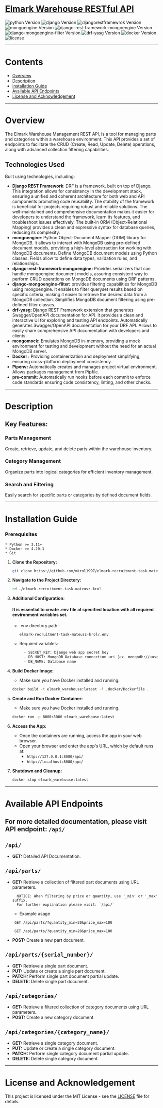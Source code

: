 

# [Elmark Warehouse RESTful API](https://github.com/mkrol1997/elmark-recruitment-task-mateusz-krol/)
![python Version](https://img.shields.io/badge/python-3.11-yellow.svg)
![django Version](https://img.shields.io/badge/django-5.0.1-green.svg)
![djangorestframewrok Version](https://img.shields.io/badge/djangorestframework-3.14.0-blue.svg)
![mongoengine Version](https://img.shields.io/badge/mongoengine-0.27.0-darkgreen.svg)
![django-rest-framework-mongoengine Version](https://img.shields.io/badge/django--rest--framework--mongoengine-3.4.1-teal.svg)
![django-mongoengine-filter Version](https://img.shields.io/badge/django--mongoengine--filter-0.4.2-orange.svg)
![drf-yasg Version](https://img.shields.io/badge/drf--yasg-1.21.7-amber.svg)
![docker Version](https://img.shields.io/badge/docker-4.20.1-darkblue.svg)
![license](https://img.shields.io/badge/license-MIT-purple.svg)


________
# Contents

* [Overview](#Overview)
* [Description](#Description)
* [Installation Guide](#Installation-Guide)
* [Available API Endpoints](#Available-API-Endpoints)
* [License and Acknowledgement](#License-and-Acknowledgement)

________
# Overview

The Elmark Warehouse Management REST API, is a tool for managing parts and categories within a warehouse environment.
This API provides a set of endpoints to facilitate the CRUD (Create, Read, Update, Delete) operations,
along with advanced collection filtering capabilities.

## Technologies Used

Built using technologies, including:

- **Django REST Framework**:
DRF is a framework, built on top of Django. This integration allows for consistency in the development stack,
ensuring a unified and coherent architecture for both web and API components promoting code reusability.
The stability of the framework is beneficial for projects requiring robust and reliable solutions.
The well-maintained and comprehensive documentation makes it easier for developers to understand the framework, learn its features,
and troubleshoot issues effectively. The built-in ORM (Object-Relational Mapping) provides a clean and expressive syntax
for database queries, reducing its complexity.
- **mongoengine**: Python Object-Document Mapper (ODM) library for MongoDB.
It allows to interact with MongoDB using pre-defined document models, providing a high-level abstraction for working with MongoDB documents.
Define MongoDB document models using Python classes. Fields allow to define data types, validation rules, and relationships.
- **django-rest-framework-mongoengine:** Provides serializers that can handle mongoengine document models, assuring
consistent way to perform CRUD operations on MongoDB documents using DRF patterns.
- **django-mongoengine-filter:** provides filtering capabilities for
MongoDB using mongoengine. It enables to filter queryset results based on specific criteria,
making it easier to retrieve the desired data from a MongoDB collection.
Simplifies MongoDB document filtering using pre-defined filter classes.
- **drf-yasg:**  Django REST Framework extension that generates Swagger/OpenAPI documentation for API.
It provides a clean and interactive UI for exploring and testing API endpoints.
Automatically generates Swagger/OpenAPI documentation for your DRF API.
Allows to easily share comprehensive API documentation with developers and clients.
- **mongomock:** Emulates MongoDB in-memory, providing a mock environment for testing and development without the need for an actual MongoDB server.
- **Docker :** Providing containerization and deployment simplifying, ensuring cross-platform deployment consistency.
- **Pipenv:** Automatically creates and manages project virtual environment. Allows packages management from Pipfile.
- **pre-commit:** Automatically run hooks before each commit to enforce code standards ensuring code consistency, linting, and other checks.

________
# Description

## Key Features:

### Parts Management
Create, retrieve, update, and delete parts within the warehouse inventory.

### Category Management
Organize parts into logical categories for efficient inventory management.

### Search and Filtering
Easily search for specific parts or categories by defined document fields.

________
# Installation Guide

  ### Prerequisites
    * Python >= 3.11+
    * Docker >= 4.20.1
    * Git

1. **Clone the Repository:**

    ```bash
    git clone https://github.com/mkrol1997/elmark-recruitment-task-mateusz-krol/
    ```

2. **Navigate to the Project Directory:**

    ```bash
    cd ./elmark-recruitment-task-mateusz-krol
    ```
3. **Additional Configuration:**

    #### It is essential to create .env file at specified location with all required environment variables set.
    - .env directory path:
      ```bash
      elmark-recruitment-task-mateusz-krol/.env
      ```
    - Required variables:
       ```bash
         - SECRET_KEY: Django web app secret key
         - DB_HOST: MongoDB Database connection uri [ex. mongodb://<username>:<password>@<database_host>:<port>/]
         - DB_NAME: Database name
       ```
4. **Build Docker Image:**

    - Make sure you have Docker installed and running.

    ```bash
    docker build -t elmark_warehouse:latest -f .docker/Dockerfile .
    ```

5. **Create and Run Docker Container:**

    - Make sure you have Docker installed and running.

    ```bash
    docker run -p 8000:8000 elmark_warehouse:latest
    ```

6. **Access the App:**

    - Once the containers are running, access the app in your web browser.
    - Open your browser and enter the app's URL, which by default runs at:
        * `http://127.0.0.1:8000/api/`
        * `http://localhost:8000/api/`

7. **Shutdown and Cleanup:**

    ```bash
    docker stop elmark_warehouse:latest
    ```
________
# Available API Endpoints
## For more detailed documentation, please visit API endpoint: `/api/`

## `/api/`
   - **GET:** Detailed API Documentation.

## `/api/parts/`
   - **GET:** Retrieve a collection of filtered part documents using URL parameters.
     ```
       NOTICE: When filtering by price or quantity, use '_min' or '_max' suffix.
       For further explanation please visit: `/api/`
     ```
       * Example usage
       ```
        GET /api/parts/?quantity_min=20&price_max=100
       ```
       ```
        GET /api/parts/?quantity_min=20&price_max=100
       ```

   - **POST:** Create a new part document.

## `/api/parts/{serial_number}/`
   - **GET:** Retrieve a single part document.
   - **PUT:** Update or create a single part document.
   - **PATCH:** Perform single part document partial update.
   - **DELETE:** Delete single part document.

## `/api/categories/`
   - **GET:** Retrieve a filtered collection of category documents using URL parameters.
   - **POST:** Create a new category document.

## `/api/categories/{category_name}/`
   - **GET:** Retrieve a single category document.
   - **PUT:** Update or create a single category document.
   - **PATCH:** Perform single category document partial update.
   - **DELETE:** Delete single category document.

________
# License and Acknowledgement

This project is licensed under the MIT License - see the [LICENSE](LICENSE) file for details.
